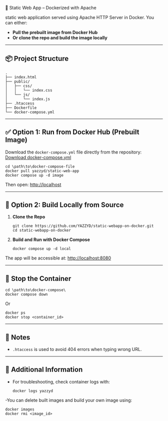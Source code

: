 🚀 Static Web App – Dockerized with Apache

static web application served using Apache HTTP Server in Docker. You can either:

- **Pull the prebuilt image from Docker Hub**
- **Or clone the repo and build the image locally**

---

## 📦 Project Structure

```
.
├── index.html
├── public/
│   ├── css/
│   │   └── index.css
│   └── js/
│       └── index.js
├── .htaccess
├── Dockerfile
└── docker-compose.yml
```

---

## ✅ Option 1: Run from Docker Hub (Prebuilt Image)

Download the `docker-compose.yml` file directly from the repository:
[Download docker-compose.yml](https://github.com/YAZZYD/static-webapp-on-docker/blob/master/docker-compose.yml)

```
cd \path\to\docker-compose-file
docker pull yazzyd/static-web-app
docker compose up -d image
```

Then open: [http://localhost](http://localhost)

---

## 🔧 Option 2: Build Locally from Source

1. **Clone the Repo**

   ```
   git clone https://github.com/YAZZYD/static-webapp-on-docker.git
   cd static-webapp-on-docker
   ```

2. **Build and Run with Docker Compose**
   ```
   docker compose up -d local
   ```

The app will be accessible at: [http://localhost:8080](http://localhost:8080)

---

## 🛑 Stop the Container

```
cd \path\to\docker-compose\
docker compose down
```

Or

```
docker ps
docker stop <container_id>
```

---

## 📁 Notes

- `.htaccess` is used to avoid 404 errors when typing wrong URL.

---

## 📝 Additional Information

- For troubleshooting, check container logs with:
  ```
  docker logs yazzyd
  ```

-You can delete built images and build your own image using:

```
docker images
docker rmi <image_id>
```
